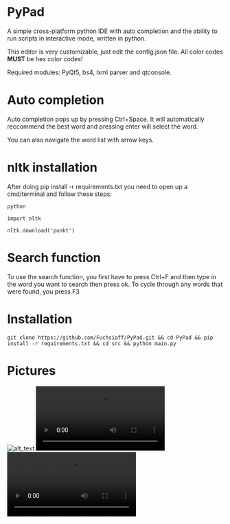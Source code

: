 # PyPad
A simple cross-platform python IDE with auto completion and the ability to run scripts in interactive mode, written in python.

This editor is very customizable, just edit the config.json file. All color codes  **MUST** be hex color codes!

Required modules: PyQt5, bs4, lxml parser and qtconsole.

# Auto completion

Auto completion pops up by pressing Ctrl+Space. It will automatically reccommend the best word and pressing enter will select the word.

You can also navigate the word list with arrow keys.

# nltk installation
After doing pip install -r requirements.txt you need to open up a cmd/terminal and follow these steps:

```python```

```import nltk```

```nltk.download('punkt')```

# Search function

To use the search function, you first have to press Ctrl+F and then type in the word you want to search then press ok.
To cycle through any words that were found, you press F3

# Installation
```git clone https://github.com/Fuchsiaff/PyPad.git && cd PyPad && pip install -r requirements.txt && cd src && python main.py``` 

# Pictures
![alt_text](https://raw.githubusercontent.com/Fuchsiaff/as/master/PyPad_picture1.png)
![Auto completion demo](https://raw.githubusercontent.com/Fuchsiaff/as/master/vid1.mp4)
![Another video demo](https://raw.githubusercontent.com/Fuchsiaff/as/master/vid2.mp4)
